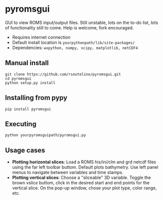 pyromsgui
=========

GUI to view ROMS input/output files. Still unstable, lots on the to-do list, lots of functionality still to come. Help is welcome, fork encouraged. 

- Requires internet connection
- Default install location is `yourpythonpath/lib/site-packages/`
- Dependencies: `wxpython, numpy, scipy, matplotlib, netCDF4`

Manual install
----
```
git clone https://github.com/rsoutelino/pyromsgui.git
cd pyromsgui
python setup.py install
```

Installing from pypy
----
```
pip install pyromsgui
```

Executing
----
```
python yourpyromsguipath/pyromsgui.py
```

Usage cases
----
- **Plotting horizontal slices**: Load a ROMS his/ini/clm and grd netcdf files using the far left toolbar buttom. Default plots bathymetry. Use left panel menus to navigate between variables and time stamps. 
- **Plotting vertical slices**: Choose a "sliceable" 3D variable. Toggle the brown *vslice* buttom, click in the desired start and end points for the vertical slice. On the pop-up window, chose your plot type, color range, etc. 

